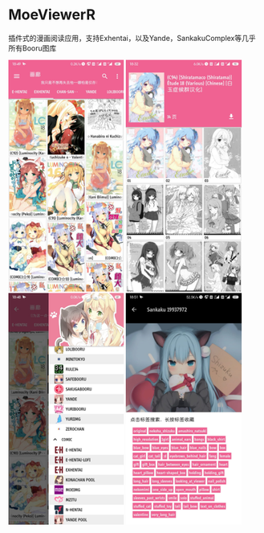 # MoeViewerR

插件式的漫画阅读应用，支持Exhentai，以及Yande，SankakuComplex等几乎所有Booru图库
<div>
<img src="./sample/sample_1.jpg" alt="" style="width: 24vw;">
<img src="./sample/sample_2.jpg" alt="" style="width: 24vw;">
<img src="./sample/sample_3.jpg" alt="" style="width: 24vw;">
<img src="./sample/sample_4.jpg" alt="" style="width: 24vw;">
</div>
